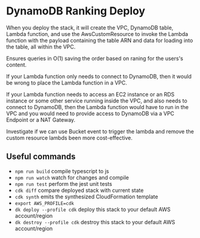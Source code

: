 # DynamoDB Ranking Deploy

When you deploy the stack, it will create the VPC, DynamoDB table, Lambda
function, and use the AwsCustomResource to invoke the Lambda function with the
payload containing the table ARN and data for loading into the table, all within
the VPC.

Ensures queries in O(1) saving the order based on raning for the users's
content.

If your Lambda function only needs to connect to DynamoDB, then it would be
wrong to place the Lambda function in a VPC.

If your Lambda function needs to access an EC2 instance or an RDS instance or
some other service running inside the VPC, and also needs to connect to
DynamoDB, then the Lambda function would have to run in the VPC and you would
need to provide access to DynamoDB via a VPC Endpoint or a NAT Gateway.

Investigate if we can use Bucket event to trigger the lambda and remove the
custom resource lambds been more cost-effective.

## Useful commands

* `npm run build`           compile typescript to js
* `npm run watch`           watch for changes and compile
* `npm run test`            perform the jest unit tests
* `cdk diff`                compare deployed stack with current state
* `cdk synth`               emits the synthesized CloudFormation template
* `export AWS_PROFILE=cdk`
* `dk deploy --profile cdk` deploy this stack to your default AWS account/region
* `dk destroy --profile cdk` destroy this stack to your default AWS account/region

